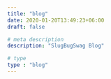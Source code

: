 ```yaml
---
title: "blog"
date: 2020-01-20T13:49:23+06:00
draft: false

# meta description
description: "SlugBugSwag Blog"

# type
type : "blog"
---
```

